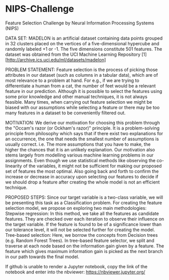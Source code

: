 # NIPS-Challenge
Feature Selection Challenge by Neural Information Processing Systems (NIPS)

DATA SET: MADELON is an artificial dataset containing data points grouped in 32 clusters placed on the vertices of a five-dimensional hypercube and randomly labeled +1 or -1. The five dimensions constitute 501 features. The dataset was obtained from the UCI Machine Learning Repository [1] [http://archive.ics.uci.edu/ml/datasets/madelon]

PROBLEM STATEMENT: Feature selection is the process of picking those attributes in our dataset (such as columns in a tabular data), which are of most relevance to a problem at hand. For e.g., if we are trying to differentiate a human from a cat, the number of feet would be a relevant feature in our prediction. Although it is possible to select the features using some prior knowledge and other manual techniques, it is not always feasible. Many times, when carrying out feature selection we might be biased with our assumptions while selecting a feature or there may be too many features in a dataset to be conveniently filtered out.

MOTIVATION: We derive our motivation for choosing this problem through the "Occam's razor (or Ockham's razor)" principle. It is a problem-solving principle from philosophy which says that if there exist two explanations for an occurrence, the one that needs the smallest number of assumptions is usually correct. i.e. The more assumptions that you have to make, the higher the chances that it is an unlikely explanation.
Our motivation also stems largely from modelling various machine learning problems in our assignments. Even though we use statistical methods like observing the co-linearity of the variables, it might not be sufficient for making our proposed set of features the most optimal. Also going back and forth to confirm the increase or decrease in accuracy upon selecting our features to decide if we should drop a feature after creating the whole model is not an efficient technique.

PROPOSED STEPS: Since our target variable is a two-class variable, we will be presenting this task as a Classification problem. For creating the feature selection model, we propose on exploring two main methodologies:
Stepwise regression: In this method, we take all the features as candidate features. They are checked over each iteration to observe their influence on the target variable. If the feature is found to be of a significance lower than our tolerance level, it will not be selected further for creating the model.
Tree-based selection: Here, we borrow the concepts from Decision trees (e.g. Random Forest Trees). In tree-based feature selector, we split and traverse at each node based on the information gain given by a feature. The feature which gives maximum information gain is picked as the next branch in our path towards the final model.


If github is unable to render a Jupyter notebook, copy the link of the notebook and enter into the nbviewer: https://nbviewer.jupyter.org/
